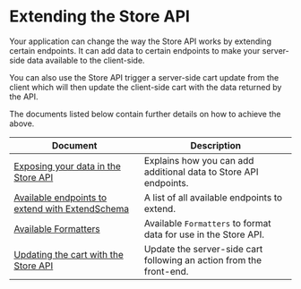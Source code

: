 # Extending the Store API

Your application can change the way the Store API works by extending certain endpoints. It can add data to certain endpoints to make your server-side data available to the client-side.

You can also use the Store API trigger a server-side cart update from the client which will then update the client-side cart with the data returned by the API.

The documents listed below contain further details on how to achieve the above.

| Document                                                                              | Description                                                                        |
|---------------------------------------------------------------------------------------|------------------------------------------------------------------------------------|
| [Exposing your data in the Store API](./extend-rest-api-add-data.md)                  | Explains how you can add additional data to Store API endpoints.                   |
| [Available endpoints to extend with ExtendSchema](./available-endpoints-to-extend.md) | A list of all available endpoints to extend.                                       |
| [Available Formatters](./extend-rest-api-formatters.md)                               | Available `Formatters` to format data for use in the Store API.                    |
| [Updating the cart with the Store API](./extend-rest-api-update-cart.md)              | Update the server-side cart following an action from the front-end.                |

